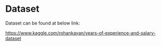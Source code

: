 # Dataset


Dataset can be found at below link:

https://www.kaggle.com/rohankayan/years-of-experience-and-salary-dataset
